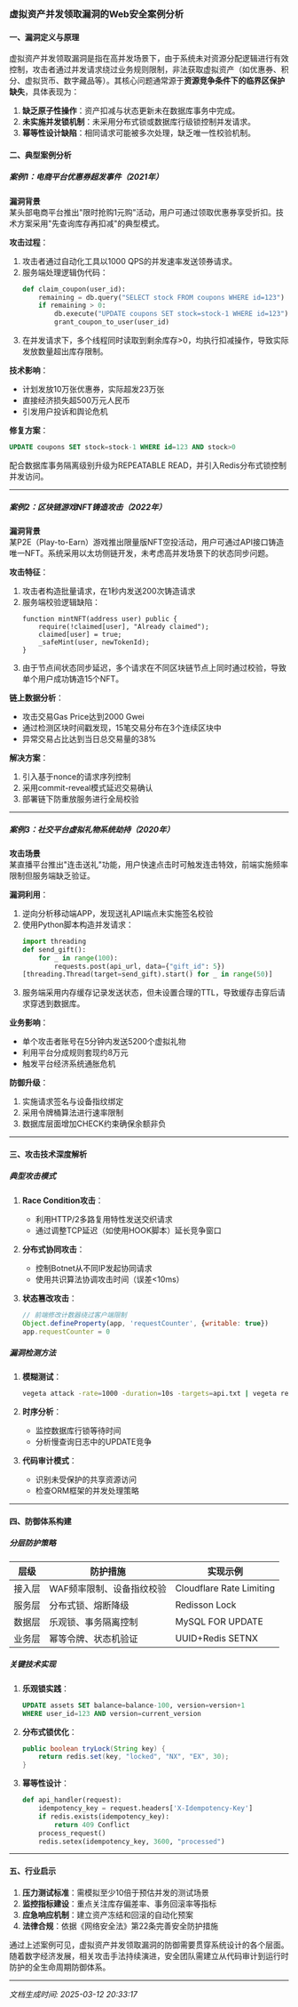 

### 虚拟资产并发领取漏洞的Web安全案例分析

#### 一、漏洞定义与原理
虚拟资产并发领取漏洞是指在高并发场景下，由于系统未对资源分配逻辑进行有效控制，攻击者通过并发请求绕过业务规则限制，非法获取虚拟资产（如优惠券、积分、虚拟货币、数字藏品等）。其核心问题通常源于**资源竞争条件下的临界区保护缺失**，具体表现为：

1. **缺乏原子性操作**：资产扣减与状态更新未在数据库事务中完成。
2. **未实施并发锁机制**：未采用分布式锁或数据库行级锁控制并发请求。
3. **幂等性设计缺陷**：相同请求可能被多次处理，缺乏唯一性校验机制。

#### 二、典型案例分析

##### 案例1：电商平台优惠券超发事件（2021年）
**漏洞背景**  
某头部电商平台推出"限时抢购1元购"活动，用户可通过领取优惠券享受折扣。技术方案采用"先查询库存再扣减"的典型模式。

**攻击过程**：
1. 攻击者通过自动化工具以1000 QPS的并发速率发送领券请求。
2. 服务端处理逻辑伪代码：
   ```python
   def claim_coupon(user_id):
       remaining = db.query("SELECT stock FROM coupons WHERE id=123")
       if remaining > 0:
           db.execute("UPDATE coupons SET stock=stock-1 WHERE id=123")
           grant_coupon_to_user(user_id)
   ```
3. 在并发请求下，多个线程同时读取到剩余库存>0，均执行扣减操作，导致实际发放数量超出库存限制。

**技术影响**：
- 计划发放10万张优惠券，实际超发23万张
- 直接经济损失超500万元人民币
- 引发用户投诉和舆论危机

**修复方案**：
```sql
UPDATE coupons SET stock=stock-1 WHERE id=123 AND stock>0
```
配合数据库事务隔离级别升级为REPEATABLE READ，并引入Redis分布式锁控制并发访问。

---

##### 案例2：区块链游戏NFT铸造攻击（2022年）
**漏洞背景**  
某P2E（Play-to-Earn）游戏推出限量版NFT空投活动，用户可通过API接口铸造唯一NFT。系统采用以太坊侧链开发，未考虑高并发场景下的状态同步问题。

**攻击特征**：
1. 攻击者构造批量请求，在1秒内发送200次铸造请求
2. 服务端校验逻辑缺陷：
   ```solidity
   function mintNFT(address user) public {
       require(!claimed[user], "Already claimed");
       claimed[user] = true;
       _safeMint(user, newTokenId);
   }
   ```
3. 由于节点间状态同步延迟，多个请求在不同区块链节点上同时通过校验，导致单个用户成功铸造15个NFT。

**链上数据分析**：
- 攻击交易Gas Price达到2000 Gwei
- 通过检测区块时间戳发现，15笔交易分布在3个连续区块中
- 异常交易占比达到当日总交易量的38%

**解决方案**：
1. 引入基于nonce的请求序列控制
2. 采用commit-reveal模式延迟交易确认
3. 部署链下防重放服务进行全局校验

---

##### 案例3：社交平台虚拟礼物系统劫持（2020年）
**攻击场景**  
某直播平台推出"连击送礼"功能，用户快速点击时可触发连击特效，前端实施频率限制但服务端缺乏验证。

**漏洞利用**：
1. 逆向分析移动端APP，发现送礼API端点未实施签名校验
2. 使用Python脚本构造并发请求：
   ```python
   import threading
   def send_gift():
       for _ in range(100):
           requests.post(api_url, data={"gift_id": 5})
   [threading.Thread(target=send_gift).start() for _ in range(50)]
   ```
3. 服务端采用内存缓存记录发送状态，但未设置合理的TTL，导致缓存击穿后请求穿透到数据库。

**业务影响**：
- 单个攻击者账号在5分钟内发送5200个虚拟礼物
- 利用平台分成规则套现约8万元
- 触发平台经济系统通胀危机

**防御升级**：
1. 实施请求签名与设备指纹绑定
2. 采用令牌桶算法进行速率限制
3. 数据库层面增加CHECK约束确保余额非负

---

#### 三、攻击技术深度解析

##### 典型攻击模式
1. **Race Condition攻击**：
   - 利用HTTP/2多路复用特性发送交织请求
   - 通过调整TCP延迟（如使用HOOK脚本）延长竞争窗口

2. **分布式协同攻击**：
   - 控制Botnet从不同IP发起协同请求
   - 使用共识算法协调攻击时间（误差<10ms）

3. **状态篡改攻击**：
   ```javascript
   // 前端修改计数器绕过客户端限制
   Object.defineProperty(app, 'requestCounter', {writable: true})
   app.requestCounter = 0
   ```

##### 漏洞检测方法
1. **模糊测试**：
   ```bash
   vegeta attack -rate=1000 -duration=10s -targets=api.txt | vegeta report
   ```
2. **时序分析**：
   - 监控数据库行锁等待时间
   - 分析慢查询日志中的UPDATE竞争

3. **代码审计模式**：
   - 识别未受保护的共享资源访问
   - 检查ORM框架的并发处理策略

---

#### 四、防御体系构建

##### 分层防护策略
| 层级        | 防护措施                          | 实现示例                      |
|-------------|-----------------------------------|-----------------------------|
| 接入层      | WAF频率限制、设备指纹校验         | Cloudflare Rate Limiting    |
| 服务层      | 分布式锁、熔断降级                | Redisson Lock               |
| 数据层      | 乐观锁、事务隔离控制              | MySQL FOR UPDATE            |
| 业务层      | 幂等令牌、状态机验证              | UUID+Redis SETNX            |

##### 关键技术实现
1. **乐观锁实践**：
   ```sql
   UPDATE assets SET balance=balance-100, version=version+1 
   WHERE user_id=123 AND version=current_version
   ```

2. **分布式锁优化**：
   ```java
   public boolean tryLock(String key) {
       return redis.set(key, "locked", "NX", "EX", 30);
   }
   ```

3. **幂等性设计**：
   ```python
   def api_handler(request):
       idempotency_key = request.headers['X-Idempotency-Key']
       if redis.exists(idempotency_key):
           return 409 Conflict
       process_request()
       redis.setex(idempotency_key, 3600, "processed")
   ```

---

#### 五、行业启示
1. **压力测试标准**：需模拟至少10倍于预估并发的测试场景
2. **监控指标建设**：重点关注库存偏差率、事务回滚率等指标
3. **应急响应机制**：建立资产冻结和回滚的自动化预案
4. **法律合规**：依据《网络安全法》第22条完善安全防护措施

通过上述案例可见，虚拟资产并发领取漏洞的防御需要贯穿系统设计的各个层面。随着数字经济发展，相关攻击手法持续演进，安全团队需建立从代码审计到运行时防护的全生命周期防御体系。

---

*文档生成时间: 2025-03-12 20:33:17*














